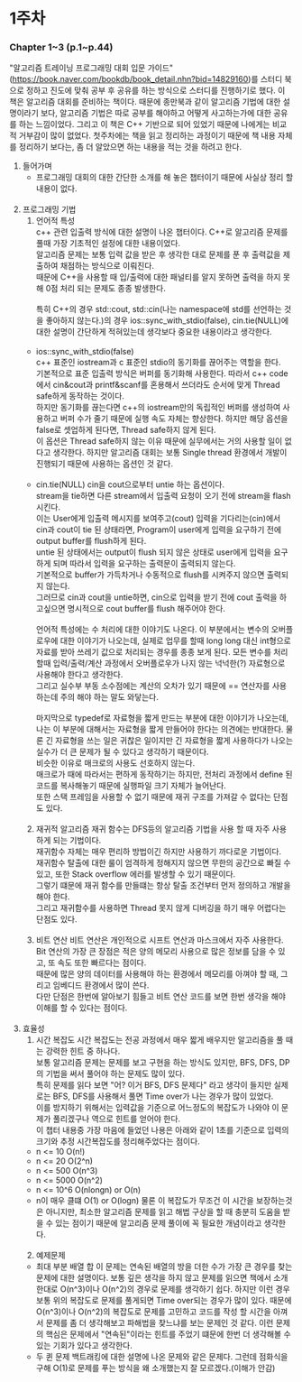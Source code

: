 # 1주차 
### Chapter 1\~3 (p.1\~p.44)
"알고리즘 트레이닝 프로그래밍 대회 입문 가이드"(https://book.naver.com/bookdb/book_detail.nhn?bid=14829160)를 스터디 북으로 정하고 진도에 맞춰 공부 후 공유를 하는 방식으로 스터디를 진행하기로 했다.
이 책은 알고리즘 대회를 준비하는 책이다. 때문에 종만북과 같이 알고리즘 기법에 대한 설명이라기 보다, 알고리즘 기법은 따로 공부를 해야하고 어떻게 사고하는가에 대한 공유를 하는 느낌이었다.
그리고 이 책은 C++ 기반으로 되어 있었기 때문에 나에게는 비교적 거부감이 많이 없었다.
첫주차에는 책을 읽고 정리하는 과정이기 때문에 책 내용 자체를 정리하기 보다는, 좀 더 알았으면 하는 내용을 적는 것을 하려고 한다.

1. 들어가며
    - 프로그래밍 대회의 대한 간단한 소개를 해 놓은 챕터이기 때문에 사실상 정리 할 내용이 없다.<br/><br/>
2. 프로그래밍 기법
    1. 언어적 특성<br/>
    c++ 관련 입출력 방식에 대한 설명이 나온 챕터이다. C++로 알고리즘 문제를 풀때 가장 기초적인 설정에 대한 내용이었다.<br/>
    알고리즘 문제는 보통 입력 값을 받은 후 생각한 대로 문제를 푼 후 출력값을 제출하여 채점하는 방식으로 이뤄진다.<br/>
    때문에 C++을 사용할 때 입/출력에 대한 패널티를 알지 못하면 출력을 하지 못해 0점 처리 되는 문제도 종종 발생한다.<br/><br/>
    특히 C++의 경우 std::cout, std::cin(나는 namespace에 std를 선언하는 것을 좋아하지 않는다.)의 경우 ios::sync_with_stdio(false), cin.tie(NULL)에 대한 설명이 간단하게 적혀있는데 생각보다 중요한 내용이라고 생각한다.<br/><br/>
    - ios::sync_with_stdio(false)<br/>
    c++ 표준인 iostream과 c 표준인 stdio의 동기화를 끊어주는 역할을 한다.<br/>
    기본적으로 표준 입출력 방식은 버퍼를 동기화해 사용한다. 따라서 c++ code에서 cin&cout과 printf&scanf를 혼용해서 쓰더라도 순서에 맞게 Thread safe하게 동작하는 것이다.<br/>
    하지만 동기화를 끊는다면 c++의 iostream만의 독립적인 버퍼를 생성하여 사용하고 버퍼 수가 줄기 때문에 실행 속도 자체는 향상한다. 하지만 해당 옵션을 false로 셋업하게 된다면, Thread safe하지 않게 된다.<br/>
    이 옵션은 Thread safe하지 않는 이유 때문에 실무에서는 거의 사용할 일이 없다고 생각한다. 하지만 알고리즘 대회는 보통 Single thread 환경에서 개발이 진행되기 때문에 사용하는 옵션인 것 같다.<br/><br/>
    - cin.tie(NULL)
    cin을 cout으로부터 untie 하는 옵션이다.<br/>
    stream을 tie하면 다른 stream에서 입출력 요청이 오기 전에 stream을 flash 시킨다.<br/>
    이는 User에게 입출력 메시지를 보여주고(cout) 입력을 기다리는(cin)에서 cin과 cout이 tie 된 상태라면, Program이 user에게 입력을 요구하기 전에 output buffer를 flush하게 된다.<br/>
    untie 된 상태에서는 output이 flush 되지 않은 상태로 user에게 입력을 요구하게 되며 따라서 입력을 요구하는 출력문이 출력되지 않는다.<br/>
    기본적으로 buffer가 가득차거나 수동적으로 flush를 시켜주지 않으면 출력되지 않는다.<br/>
    그러므로 cin과 cout을 untie하면, cin으로 입력을 받기 전에 cout 출력을 하고싶으면 명시적으로 cout buffer를 flush 해주어야 한다.<br/><br/>
    언어적 특성에는 수 처리에 대한 이야기도 나온다. 이 부분에서는 변수의 오버플로우에 대한 이야기가 나오는데, 실제로 업무를 할때 long long 대신 int형으로 자료를 받아 쓰레기 값으로 처리되는 경우를 종종 보게 된다. 모든 변수를 처리할때 입력/출력/계산 과정에서 오버플로우가 나지 않는 넉넉한(?) 자료형으로 사용해야 한다고 생각한다.<br/>
    그리고 실수부 부동 소수점에는 계산의 오차가 있기 때문에 == 연산자를 사용하는데 주의 해야 하는 말도 와닿는다.<br/><br/>
    마지막으로 typedef로 자료형을 짧게 만드는 부분에 대한 이야기가 나오는데, 나는 이 부분에 대해서는 자료형을 짧게 만들어야 한다는 의견에는 반대한다. 물론 긴 자료형을 쓰는 일은 귀찮은 일이지만 긴 자료형을 짧게 사용하다가 나오는 실수가 더 큰 문제가 될 수 있다고 생각하기 때문이다.<br/>
    비슷한 이유로 매크로의 사용도 선호하지 않는다.<br/>
    매크로가 때에 따라서는 편하게 동작하기는 하지만, 전처리 과정에서 define 된 코드를 복사해놓기 때문에 실행파일 크기 자체가 늘어난다.<br/>
    또한 스택 프레임을 사용할 수 없기 때문에 재귀 구조를 가져갈 수 없다는 단점도 있다.<br/><br/>
    2. 재귀적 알고리즘
    재귀 함수는 DFS등의 알고리즘 기법을 사용 할 때 자주 사용하게 되는 기법이다.<br/>
    재귀함수 자체는 매우 편리하 방법이긴 하지만 사용하기 까다로운 기법이다.<br/>
    재귀함수 탈출에 대한 룰이 엄격하게 정해지지 않으면 무한의 공간으로 빠질 수 있고, 또한 Stack overflow 에러를 발생할 수 있기 때문이다.<br/>
    그렇기 떄문에 재귀 함수를 만들떄는 항상 탈출 조건부터 먼저 정의하고 개발을 해야 한다.<br/>
    그리고 재귀함수를 사용하면 Thread 못지 않게 디버깅을 하기 매우 어렵다는 단점도 있다.<br/><br/>
    3. 비트 연산
    비트 연산은 개인적으로 시프트 연산과 마스크에서 자주 사용한다.<br/>
    Bit 연산의 가장 큰 장점은 적은 양의 메모리 사용으로 많은 정보를 담을 수 있고, 또 속도 또한 빠르다는 점이다.<br/>
    때문에 많은 양의 데이터를 사용해야 하는 환경에서 메모리를 아껴야 할 때, 그리고 임베디드 환경에서 많이 쓴다.<br/>
    다만 단점은 한번에 알아보기 힘들고 비트 연산 코드를 보면 한번 생각을 해야 이해를 할 수 있다는 점이다.<br/><br/>
3. 효율성
    1. 시간 복잡도
    시간 복잡도는 전공 과정에서 매우 짧게 배우지만 알고리즘을 풀 때는 강력한 힌트 중 하나다.<br/>
    보통 알고리즘 문제는 문제를 보고 구현을 하는 방식도 있지만, BFS, DFS, DP의 기법을 써서 풀어야 하는 문제도 많이 있다.<br/>
    특히 문제를 읽다 보면 "어? 이거 BFS, DFS 문제다" 라고 생각이 들지만 실제로는 BFS, DFS를 사용해서 풀면 Time over가 나는 경우가 많이 있었다.<br/>
    이를 방지하기 위해서는 입력값을 기준으로 어느정도의 복잡도가 나와야 이 문제가 풀리겠구나 역으로 힌트를 얻어야 한다.<br/>
    이 챕터 내용중 가장 마음에 들었던 나용은 아래와 같이 1초를 기준으로 입력의 크기와 추정 시간복잡도를 정리해주었다는 점이다.
    - n <= 10           O(n!)
    - n <= 20           O(2^n)
    - n <= 500          O(n^3)
    - n <= 5000         O(n^2)
    - n <= 10^6         O(nlongn) or O(n)
    - n이 매우 클떄     O(1) or O(logn)
    물론 이 복잡도가 무조건 이 시간을 보장하는것은 아니지만, 최소한 알고리즘 문제를 읽고 해법 구상을 할 때 충분히 도움을 받을 수 있는 점이기 때문에 알고리즘 문제 풀이에 꼭 필요한 개념이라고 생각한다.<br/><br/>
    2. 예제문제
    - 최대 부분 배열 합
    이 문제는 연속된 배열의 방을 더한 수가 가장 큰 경우를 찾는 문제에 대한 설명이다.
    보통 깊은 생각을 하지 않고 문제를 읽으면 책에서 소개한대로 O(n^3)이나 O(n^2)의 경우로 문제를 생각하기 쉽다.
    하지만 이런 경우 보통 위의 복잡도로 문제를 풀게되면 Time over되는 경우가 많이 있다.
    때문에 O(n^3)이나 O(n^2)의 복잡도로 문제를 고민하고 코드를 작성 할 시간을 아껴서 문제를 좀 더 생각해보고 파해법을 찾느냐를 보는 문제인 것 같다.
    이런 문제의 핵심은 문제에서 "연속된"이라는 힌트를 주었기 떄문에 한번 더 생각해볼 수 있는 기회가 있다고 생각한다.
    - 두 퀸 문제
    백트래킹에 대한 설명에 나온 문제와 같은 문제다. 그런데 점화식을 구해 O(1)로 문제를 푸는 방식을 왜 소개했는지 잘 모르겠다.(이해가 안감)

